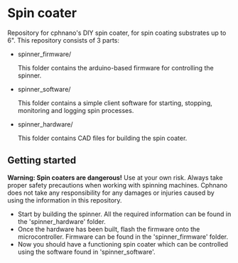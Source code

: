 Spin coater
====
Repository for cphnano's DIY spin coater, for spin coating substrates up to 6".
This repository consists of 3 parts: 
 - spinner_firmware/
   
   This folder contains the arduino-based firmware for controlling the spinner.
   
 - spinner_software/
  
   This folder contains a simple client software for starting, stopping, monitoring and logging spin processes.
 
 - spinner_hardware/
 
   This folder contains CAD files for building the spin coater. 

Getting started
-------
**Warning: Spin coaters are dangerous!**
Use at your own risk.
Always take proper safety precautions when working with spinning machines. Cphnano does not take any responsibility for any damages or injuries caused by using the information in this repository. 

 - Start by building the spinner. All the required information can be found in the 'spinner_hardware' folder. 
 - Once the hardware has been built, flash the firmware onto the microcontroller. Firmware can be found in the 'spinner_firmware' folder. 
 - Now you should have a functioning spin coater which can be controlled using the software found in 'spinner_software'. 
